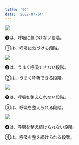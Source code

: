 ```yaml
---
title: '01'
date: '2022-07-14'
---
```

![](/images/a_01_.jpg)

➊は、呼吸に気づけない段階。

①は、呼吸に気づける段階。

![](/images/a_02_.jpg)

➋は、うまく呼吸できない段階。

②は、うまく呼吸できる段階。

![](/images/a_03_.jpg)

➌は、呼吸を整えられない段階。

③は、呼吸を整えられる段階。

![](/images/a_04_.jpg)

➍は、呼吸を整え続けられない段階。

④は、呼吸を整え続けられる段階。
